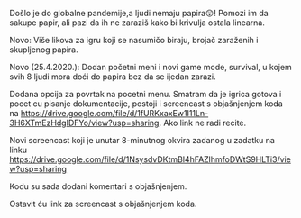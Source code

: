 Došlo je do globalne pandemije,a ljudi nemaju papira😲! Pomozi im da sakupe papir, ali pazi da ih ne zaraziš kako bi krivulja ostala linearna.


Novo:
     Više likova za igru koji se nasumičo biraju, brojač zaraženih i skupljenog papira.

Novo (25.4.2020.):
     Dodan početni meni i novi game mode, survival, u kojem svih 8 ljudi mora doći do papira bez da se ijedan zarazi.

Dodana opcija za povrtak na pocetni menu. Smatram da je igrica gotova i pocet cu pisanje dokumentacije, postoji i screencast s objašnjenjem koda na https://drive.google.com/file/d/1fURKxaxEw1I11Ln-3H6XTmEzHdgIDFYo/view?usp=sharing. Ako link ne radi recite.

Novi screencast koji je unutar 8-minutnog okvira zadanog u zadatku na linku https://drive.google.com/file/d/1NsysdvDKtmBl4hFAZlhmfoDWtS9HLTi3/view?usp=sharing


Kodu su sada dodani komentari s objašnjenjem.

Ostavit ću link za screencast s objašnjenjem koda.
 
